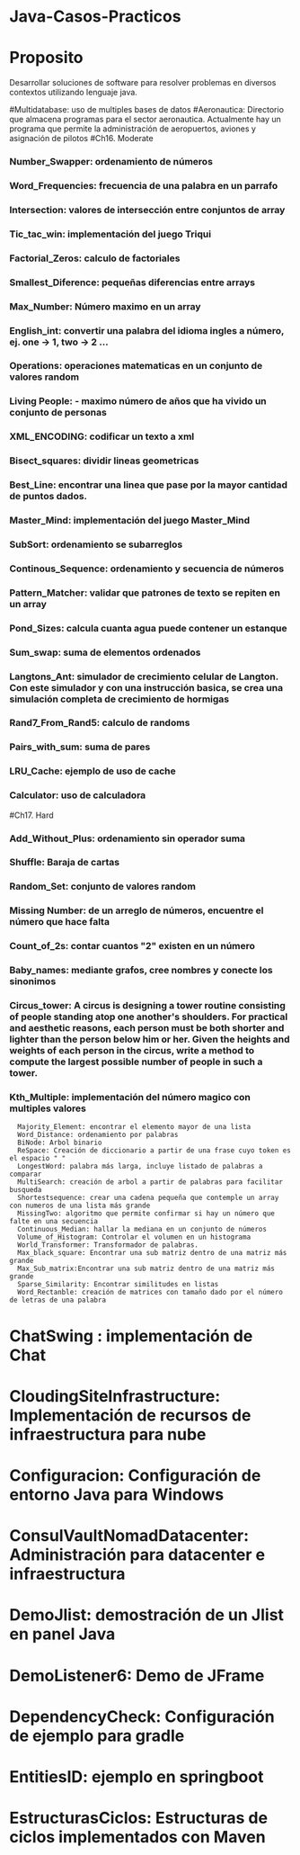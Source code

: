 # Java-Casos-Practicos

# Proposito
Desarrollar soluciones de software para resolver problemas en diversos contextos utilizando lenguaje java.

#Multidatabase: uso de multiples bases de datos 
#Aeronautica: Directorio que almacena programas para el sector aeronautica. 
    Actualmente hay un programa que permite la administración de aeropuertos, aviones y asignación de pilotos
#Ch16. Moderate
###   Number_Swapper: ordenamiento de números
###   Word_Frequencies: frecuencia de una palabra en un parrafo
###   Intersection: valores de intersección entre conjuntos de array
###   Tic_tac_win:  implementación del juego Triqui
###   Factorial_Zeros: calculo de factoriales
###   Smallest_Diference: pequeñas diferencias entre arrays
###  Max_Number: Número maximo en un array
###   English_int: convertir una palabra del idioma ingles a número, ej. one -> 1, two -> 2 ...
###   Operations: operaciones matematicas en un conjunto de valores random
###   Living People: - maximo número de años que ha vivido un conjunto de personas
###   XML_ENCODING: codificar un texto a xml
###   Bisect_squares: dividir lineas geometricas
###   Best_Line: encontrar una linea que pase por la mayor cantidad de puntos dados.
###   Master_Mind: implementación del juego Master_Mind
###   SubSort: ordenamiento se subarreglos
###   Continous_Sequence: 	ordenamiento y secuencia de números
###   Pattern_Matcher: validar que patrones de texto se repiten en un array 
###   Pond_Sizes: calcula cuanta agua puede contener un estanque
###   Sum_swap: suma de elementos ordenados 
###   Langtons_Ant: simulador de crecimiento celular de Langton. Con este simulador y con una instrucción basica, se crea una simulación completa de crecimiento de hormigas
###   Rand7_From_Rand5: calculo de randoms
###   Pairs_with_sum: suma de pares
###  LRU_Cache: ejemplo de uso de cache
###   Calculator: uso de calculadora
#Ch17. Hard
###   Add_Without_Plus: ordenamiento sin operador suma
###   Shuffle: Baraja de cartas
###	  Random_Set: conjunto de valores random
###   Missing Number: de un arreglo de números, encuentre el número que hace falta
###   Count_of_2s: contar cuantos "2" existen en un número
###   Baby_names: mediante grafos, cree nombres y conecte los sinonimos 
###   Circus_tower: A circus is designing a tower routine consisting of people standing atop one another's shoulders. For practical and aesthetic reasons, each person must be both shorter and lighter than the person below him or her. Given the heights and weights of each person in the circus, write a method to compute the largest possible number of people in such a tower.
###   Kth_Multiple: implementación del número magico con multiples valores
      Majority_Element: encontrar el elemento mayor de una lista
	  Word_Distance: ordenamiento por palabras
	  BiNode: Arbol binario
	  ReSpace: Creación de diccionario a partir de una frase cuyo token es el espacio " "
	  LongestWord: palabra más larga, incluye listado de palabras a comparar
	  MultiSearch: creación de arbol a partir de palabras para facilitar busqueda
	  Shortestsequence: crear una cadena pequeña que contemple un array con numeros de una lista más grande
	  MissingTwo: algoritmo que permite confirmar si hay un número que falte en una secuencia
	  Continuous_Median: hallar la mediana en un conjunto de números
	  Volume_of_Histogram: Controlar el volumen en un histograma
	  World_Transformer: Transformador de palabras.
	  Max_black_square: Encontrar una sub matriz dentro de una matriz más grande
	  Max_Sub_matrix:Encontrar una sub matriz dentro de una matriz más grande
	  Sparse_Similarity: Encontrar similitudes en listas 
	  Word_Rectanble: creación de matrices con tamaño dado por el número de letras de una palabra
# ChatSwing : implementación de Chat 
# CloudingSiteInfrastructure: Implementación de recursos de infraestructura para nube
# Configuracion: Configuración de entorno Java para Windows
# ConsulVaultNomadDatacenter: Administración para datacenter e infraestructura
# DemoJlist: demostración de un Jlist en panel Java
# DemoListener6: Demo de JFrame 
# DependencyCheck: Configuración de ejemplo para gradle
# EntitiesID: ejemplo en springboot
# EstructurasCiclos: Estructuras de ciclos implementados con Maven

